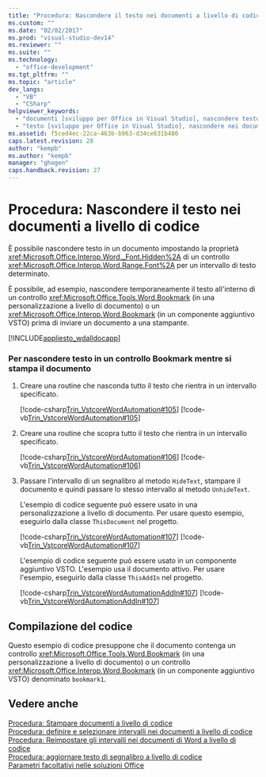 ```yaml
---
title: "Procedura: Nascondere il testo nei documenti a livello di codice"
ms.custom: ""
ms.date: "02/02/2017"
ms.prod: "visual-studio-dev14"
ms.reviewer: ""
ms.suite: ""
ms.technology: 
  - "office-development"
ms.tgt_pltfrm: ""
ms.topic: "article"
dev_langs: 
  - "VB"
  - "CSharp"
helpviewer_keywords: 
  - "documenti [sviluppo per Office in Visual Studio], nascondere testo"
  - "testo [sviluppo per Office in Visual Studio], nascondere nei documenti"
ms.assetid: f5ced4ec-22ca-463b-b963-d34ce631b486
caps.latest.revision: 28
author: "kempb"
ms.author: "kempb"
manager: "ghogen"
caps.handback.revision: 27
---
```

# Procedura: Nascondere il testo nei documenti a livello di codice
  È possibile nascondere testo in un documento impostando la proprietà <xref:Microsoft.Office.Interop.Word._Font.Hidden%2A> di un controllo <xref:Microsoft.Office.Interop.Word.Range.Font%2A> per un intervallo di testo determinato.  
  
 È possibile, ad esempio, nascondere temporaneamente il testo all'interno di un controllo <xref:Microsoft.Office.Tools.Word.Bookmark> \(in una personalizzazione a livello di documento\) o un <xref:Microsoft.Office.Interop.Word.Bookmark> \(in un componente aggiuntivo VSTO\) prima di inviare un documento a una stampante.  
  
 [!INCLUDE[appliesto_wdalldocapp](../vsto/includes/appliesto-wdalldocapp-md.md)]  
  
### Per nascondere testo in un controllo Bookmark mentre si stampa il documento  
  
1.  Creare una routine che nasconda tutto il testo che rientra in un intervallo specificato.  
  
     [!code-csharp[Trin_VstcoreWordAutomation#105](../snippets/csharp/VS_Snippets_OfficeSP/Trin_VstcoreWordAutomation/CS/ThisDocument.cs#105)]
     [!code-vb[Trin_VstcoreWordAutomation#105](../snippets/visualbasic/VS_Snippets_OfficeSP/Trin_VstcoreWordAutomation/VB/ThisDocument.vb#105)]  
  
2.  Creare una routine che scopra tutto il testo che rientra in un intervallo specificato.  
  
     [!code-csharp[Trin_VstcoreWordAutomation#106](../snippets/csharp/VS_Snippets_OfficeSP/Trin_VstcoreWordAutomation/CS/ThisDocument.cs#106)]
     [!code-vb[Trin_VstcoreWordAutomation#106](../snippets/visualbasic/VS_Snippets_OfficeSP/Trin_VstcoreWordAutomation/VB/ThisDocument.vb#106)]  
  
3.  Passare l'intervallo di un segnalibro al metodo `HideText`, stampare il documento e quindi passare lo stesso intervallo al metodo `UnhideText`.  
  
     L'esempio di codice seguente può essere usato in una personalizzazione a livello di documento. Per usare questo esempio, eseguirlo dalla classe `ThisDocument` nel progetto.  
  
     [!code-csharp[Trin_VstcoreWordAutomation#107](../snippets/csharp/VS_Snippets_OfficeSP/Trin_VstcoreWordAutomation/CS/ThisDocument.cs#107)]
     [!code-vb[Trin_VstcoreWordAutomation#107](../snippets/visualbasic/VS_Snippets_OfficeSP/Trin_VstcoreWordAutomation/VB/ThisDocument.vb#107)]  
  
     L'esempio di codice seguente può essere usato in un componente aggiuntivo VSTO. L'esempio usa il documento attivo. Per usare l'esempio, eseguirlo dalla classe `ThisAddIn` nel progetto.  
  
     [!code-csharp[Trin_VstcoreWordAutomationAddIn#107](../snippets/csharp/VS_Snippets_OfficeSP/Trin_VstcoreWordAutomationAddIn/CS/ThisAddIn.cs#107)]
     [!code-vb[Trin_VstcoreWordAutomationAddIn#107](../snippets/visualbasic/VS_Snippets_OfficeSP/Trin_VstcoreWordAutomationAddIn/VB/ThisAddIn.vb#107)]  
  
## Compilazione del codice  
 Questo esempio di codice presuppone che il documento contenga un controllo <xref:Microsoft.Office.Tools.Word.Bookmark> \(in una personalizzazione a livello di documento\) o un controllo <xref:Microsoft.Office.Interop.Word.Bookmark> \(in un componente aggiuntivo VSTO\) denominato `bookmark1`.  
  
## Vedere anche  
 [Procedura: Stampare documenti a livello di codice](../vsto/how-to-programmatically-print-documents.md)   
 [Procedura: definire e selezionare intervalli nei documenti a livello di codice](../vsto/how-to-programmatically-define-and-select-ranges-in-documents.md)   
 [Procedura: Reimpostare gli intervalli nei documenti di Word a livello di codice](../vsto/how-to-programmatically-reset-ranges-in-word-documents.md)   
 [Procedura: aggiornare testo di segnalibro a livello di codice](../vsto/how-to-programmatically-update-bookmark-text.md)   
 [Parametri facoltativi nelle soluzioni Office](../vsto/optional-parameters-in-office-solutions.md)  
  
  